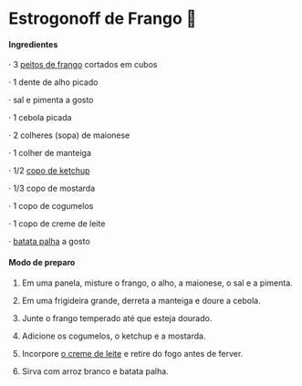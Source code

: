 # Estrogonoff de Frango  :chicken:

#### Ingredientes

·      3 [peitos de frango](https://www.tudogostoso.com.br/receita/10254-fricasse-de-frango.html) cortados em cubos

·     1 dente de alho picado

·     sal e pimenta a gosto

·     1 cebola picada

·     2 colheres (sopa) de maionese

·     1 colher de manteiga

·     1/2 [copo de ketchup](https://blog.tudogostoso.com.br/cardapios/ketchup-caseiro/)

·     1/3 copo de mostarda

·     1 copo de cogumelos

·     1 copo de creme de leite

·     [batata palha](https://blog.tudogostoso.com.br/cardapios/receitas-faceis/receitas-com-batata-palha/) a gosto

 

#### Modo de preparo



1. Em uma panela, misture o frango, o alho, a maionese, o sal e a pimenta.

2. Em uma frigideira grande, derreta a manteiga e doure a cebola.

3. Junte o frango temperado até que esteja dourado.

4. Adicione os cogumelos, o ketchup e a mostarda.

5. Incorpore [o creme de leite](https://blog.tudogostoso.com.br/dicas-de-cozinha/creme-de-leite-fresco-caseiro-de-caixinha-e-mais/) e retire do fogo antes de ferver.

6. Sirva com arroz branco e batata palha.